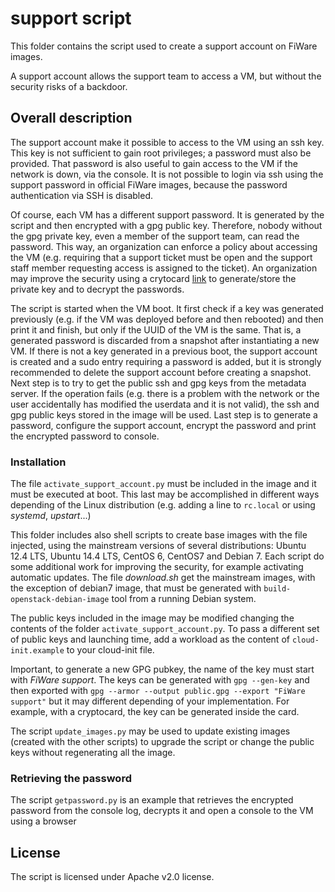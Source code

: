 # support script

This folder contains the script used to create a support account on FiWare images.

A support account allows the support team to access a VM, but without the security risks of a backdoor.

## Overall description

The support account make it possible to access to the VM using an ssh key. This key is not sufficient to gain root privileges; a password must also be provided. That password is also useful to gain access to the VM if the network is down, via the console. It is not possible to login via ssh using the support password in official FiWare images, because the password authentication via SSH is disabled. 

Of course, each VM has a different support password. It is generated by the script and then encrypted with a gpg public key. Therefore, nobody without the gpg private key, even a member of the support team, can read the password. This way, an organization can enforce a policy about accessing the VM (e.g. requiring that a support ticket must be open and the support staff member requesting access is assigned to the ticket). An organization may improve the security using a crytocard [link](https://en.wikipedia.org/wiki/OpenPGP_card) to generate/store the private key and to decrypt the passwords.

The script is started when the VM boot. It first check if a key was generated previously (e.g. if the VM was deployed before and then rebooted) and then print it and finish, but only if the UUID of the VM is the same. That is, a generated password is discarded from a snapshot after instantiating a new VM. If there is not a key generated in a previous boot, the support account is created and a sudo entry requiring a password is added, but it is strongly recommended to delete the support account before creating a snapshot. Next step is to try to get the public ssh and gpg keys from the metadata server. If the operation fails (e.g. there is a problem with the network or the user accidentally has modified the userdata and it is not valid), the ssh and gpg public keys stored in the image will be used. Last step is to generate a password, configure the support account, encrypt the password and print the encrypted password to console.

### Installation

The file `activate_support_account.py` must be included in the image and it must be executed at boot. This last may be accomplished in different ways depending of the Linux distribution (e.g. adding a line to `rc.local` or using *systemd*, *upstart*...)

This folder includes also shell scripts to create base images with the file injected, using the mainstream versions of several distributions: Ubuntu 12.4 LTS, Ubuntu 14.4 LTS, CentOS 6, CentOS7 and Debian 7. Each script do some additional work for improving the security, for example activating automatic updates. The file *download.sh* get the mainstream images, with the exception of debian7 image, that must be generated with `build-openstack-debian-image` tool from a running Debian system.

The public keys included in the image may be modified changing the contents of the folder `activate_support_account.py`. To pass a different set of public keys and launching time, add a workload as the content of `cloud-init.example` to your cloud-init file.

Important, to generate a new GPG pubkey, the name of the key must start with *FiWare support*. The keys can be generated with `gpg --gen-key` and then exported with `gpg --armor --output public.gpg --export "FiWare support"` but it may different depending of your implementation. For example, with a cryptocard, the key can be generated inside the card.
 
The script `update_images.py` may be used to update existing images (created with the other scripts) to upgrade the script or change the public keys without regenerating all the image.

### Retrieving the password

The script `getpassword.py` is an example that retrieves the encrypted password from the console log, decrypts it and open a console to the VM using a browser

## License

The script is licensed under Apache v2.0 license.
